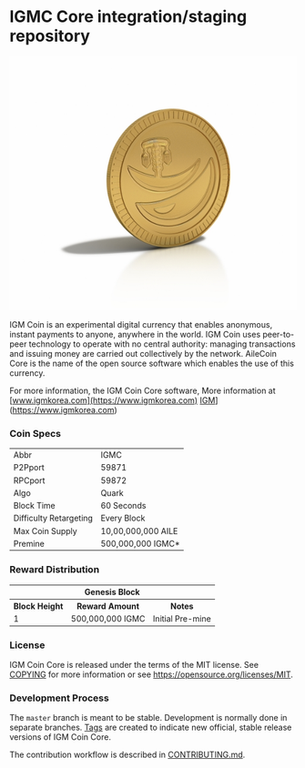 IGMC Core integration/staging repository
=====================================

[![IGM COIN](https://github.com/IGMCOIN/IGMC/blob/master/img/igmc.jpg)](https://www.igmkorea.com)


IGM Coin is an experimental digital currency that enables anonymous, instant
payments to anyone, anywhere in the world. IGM Coin uses peer-to-peer technology
to operate with no central authority: managing transactions and issuing money
are carried out collectively by the network. AileCoin Core is the name of the open
source software which enables the use of this currency.

For more information, the IGM Coin Core software,
More information at [www.igmkorea.com](https://www.igmkorea.com)
[IGM](https://github.com/IGMCOIN/IGMC/blob/master/img/IGM_CI.png)](https://www.igmkorea.com)

### Coin Specs

<table>
<tr><td>Abbr</td><td>IGMC</td></tr>
<tr><td>P2Pport</td><td>59871</td></tr>
<tr><td>RPCport</td><td>59872</td></tr>
<tr><td>Algo</td><td>Quark</td></tr>
<tr><td>Block Time</td><td>60 Seconds</td></tr>
<tr><td>Difficulty Retargeting</td><td>Every Block</td></tr>
<tr><td>Max Coin Supply</td><td>10,00,000,000 AILE</td></tr>
<tr><td>Premine</td><td>500,000,000 IGMC*</td></tr>
</table>


### Reward Distribution

<table>
<th colspan=4>Genesis Block</th>
<tr><th>Block Height</th><th>Reward Amount</th><th>Notes</th></tr>
<tr><td>1</td><td>500,000,000 IGMC</td><td>Initial Pre-mine</td></tr>
</table>


### License

IGM Coin Core is released under the terms of the MIT license. See [COPYING](COPYING) for more
information or see https://opensource.org/licenses/MIT.

### Development Process

The `master` branch is meant to be stable. Development is normally done in separate branches.
[Tags](https://github.com/pointofpublic/pointofpublic/tags) are created to indicate new official,
stable release versions of IGM Coin Core.

The contribution workflow is described in [CONTRIBUTING.md](CONTRIBUTING.md).
